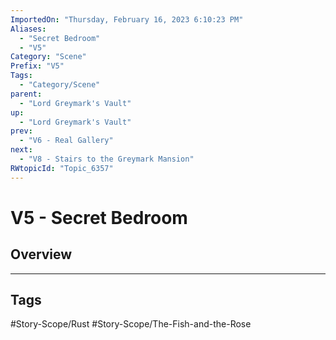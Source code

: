 ```yaml
---
ImportedOn: "Thursday, February 16, 2023 6:10:23 PM"
Aliases:
  - "Secret Bedroom"
  - "V5"
Category: "Scene"
Prefix: "V5"
Tags:
  - "Category/Scene"
parent:
  - "Lord Greymark's Vault"
up:
  - "Lord Greymark's Vault"
prev:
  - "V6 - Real Gallery"
next:
  - "V8 - Stairs to the Greymark Mansion"
RWtopicId: "Topic_6357"
---
```

# V5 - Secret Bedroom
## Overview

---
## Tags
#Story-Scope/Rust #Story-Scope/The-Fish-and-the-Rose


